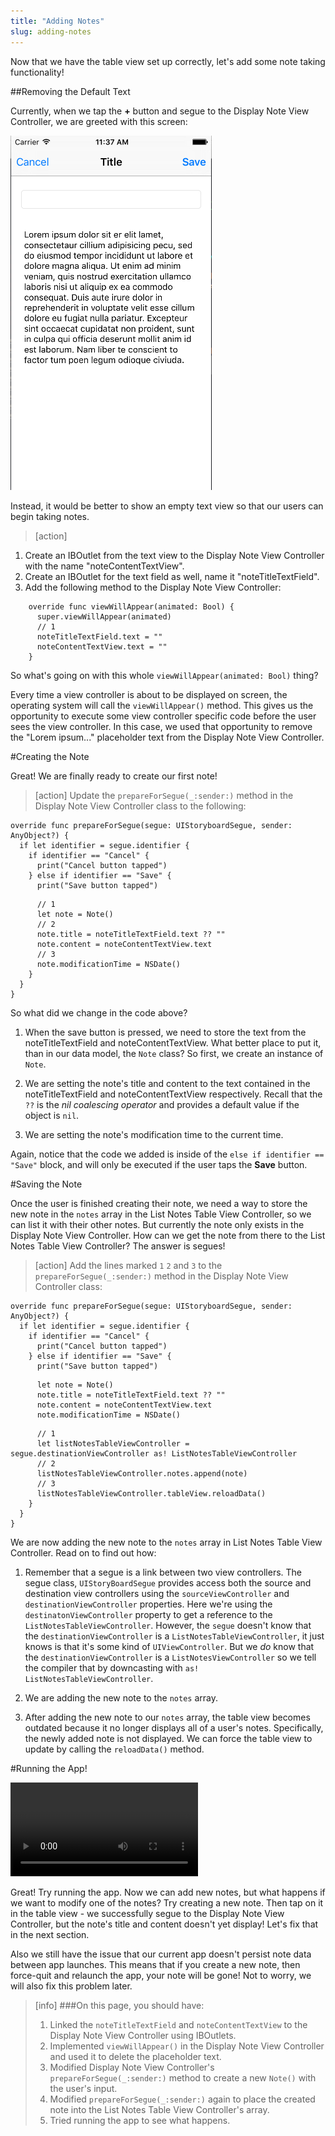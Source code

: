 ```yaml
---
title: "Adding Notes"
slug: adding-notes
---
```


Now that we have the table view set up correctly, let's add some note taking functionality!

##Removing the Default Text

Currently, when we tap the **+** button and segue to the Display Note View Controller, we are greeted with this screen:

![image of Display Note View Controller with lorem ipsum text](./images/lorem.png)

Instead, it would be better to show an empty text view so that our users can begin taking notes.

> [action]
1. Create an IBOutlet from the text view to the Display Note View Controller with the name "noteContentTextView".
2. Create an IBOutlet for the text field as well, name it "noteTitleTextField".
3. Add the following method to the Display Note View Controller:
>
        override func viewWillAppear(animated: Bool) {
          super.viewWillAppear(animated)
          // 1
          noteTitleTextField.text = ""
          noteContentTextView.text = ""
        }


So what's going on with this whole `viewWillAppear(animated: Bool)` thing?

Every time a view controller is about to be displayed on screen, the operating system will call the `viewWillAppear()` method. This gives us the opportunity to execute some view controller specific code before the user sees the view controller. In this case, we used that opportunity to remove the "Lorem ipsum..." placeholder text from the Display Note View Controller.

#Creating the Note

Great! We are finally ready to create our first note!

> [action]
Update the `prepareForSegue(_:sender:)` method in the Display Note View Controller class to the following:
>
    override func prepareForSegue(segue: UIStoryboardSegue, sender: AnyObject?) {
      if let identifier = segue.identifier {
        if identifier == "Cancel" {
          print("Cancel button tapped")
        } else if identifier == "Save" {
          print("Save button tapped")
>
          // 1
          let note = Note()
          // 2
          note.title = noteTitleTextField.text ?? ""
          note.content = noteContentTextView.text
          // 3
          note.modificationTime = NSDate()
        }
      }
    }

So what did we change in the code above?

1. When the save button is pressed, we need to store the text from the noteTitleTextField and noteContentTextView. What better place to put it, than in our data model, the `Note` class? So first, we create an instance of `Note`.

2. We are setting the note's title and content to the text contained in the noteTitleTextField and noteContentTextView respectively. Recall that the `??` is the *nil coalescing operator* and provides a default value if the object is `nil`.

3. We are setting the note's modification time to the current time.

Again, notice that the code we added is inside of the `else if identifier == "Save"` block, and will only be executed if the user taps the **Save** button.

#Saving the Note

Once the user is finished creating their note, we need a way to store the new note in the `notes` array in the List Notes Table View Controller, so we can list it with their other notes. But currently the note only exists in the Display Note View Controller. How can we get the note from there to the List Notes Table View Controller? The answer is segues!

> [action]
Add the lines marked `1` `2` and `3` to the `prepareForSegue(_:sender:)` method in the Display Note View Controller class:
>
    override func prepareForSegue(segue: UIStoryboardSegue, sender: AnyObject?) {
      if let identifier = segue.identifier {
        if identifier == "Cancel" {
          print("Cancel button tapped")
        } else if identifier == "Save" {
          print("Save button tapped")
>
          let note = Note()
          note.title = noteTitleTextField.text ?? ""
          note.content = noteContentTextView.text
          note.modificationTime = NSDate()
>
          // 1
          let listNotesTableViewController = segue.destinationViewController as! ListNotesTableViewController
          // 2
          listNotesTableViewController.notes.append(note)
          // 3
          listNotesTableViewController.tableView.reloadData()
        }
      }
    }

We are now adding the new note to the `notes` array in List Notes Table View Controller. Read on to find out how:

1. Remember that a segue is a link between two view controllers. The segue class, `UIStoryBoardSegue` provides access both the source and destination view controllers using the `sourceViewController` and `destinationViewController` properties. Here we're using the `destinatonViewController` property to get a reference to the `ListNotesTableViewController`. However, the `segue` doesn't know that the `destinationViewController` is a `ListNotesTableViewController`, it just knows is that it's some kind of `UIViewController`. But we *do* know that the `destinationViewController` is a `ListNotesViewController` so we tell the compiler that by downcasting with `as! ListNotesTableViewController`.

2. We are adding the new note to the `notes` array.

3. After adding the new note to our `notes` array, the table view becomes outdated because it no longer displays all of a user's notes. Specifically, the newly added note is not displayed. We can force the table view to update by calling the `reloadData()` method.

#Running the App!

![ms-video](https://s3.amazonaws.com/mgwu-misc/Make+School+Notes/P08-complete.mov)

Great! Try running the app. Now we can add new notes, but what happens if we want to modify one of the notes? Try creating a new note. Then tap on it in the table view - we successfully segue to the Display Note View Controller, but the note's title and content doesn't yet display! Let's fix that in the next section.

Also we still have the issue that our current app doesn't persist note data between app launches. This means that if you create a new note, then force-quit and relaunch the app, your note will be gone! Not to worry, we will also fix this problem later.

>[info]
>###On this page, you should have:
>
>1. Linked the `noteTitleTextField` and `noteContentTextView` to the Display Note View Controller using IBOutlets.
>2. Implemented `viewWillAppear()` in the Display Note View Controller and used it to delete the placeholder text.
>3. Modified Display Note View Controller's `prepareForSegue(_:sender:)` method to create a new `Note()` with the user's input.
>4. Modified `prepareForSegue(_:sender:)` again to place the created note into the List Notes Table View Controller's array.
>5. Tried running the app to see what happens.